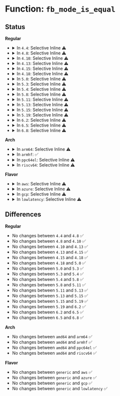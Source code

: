 # Function: <code>fb_mode_is_equal</code>

## Status
<b>Regular</b>
<ul>
<li>
<details>
<summary>In <code>4.4</code>: Selective Inline ⚠️</summary>

```c
int fb_mode_is_equal(const struct fb_videomode *mode1, const struct fb_videomode *mode2);
```

**Collision:** Unique Global

**Inline:** Selective

**Transformation:** False

**Instances:**

```
In drivers/video/fbdev/core/modedb.c (ffffffff81472020)
Location: drivers/video/fbdev/core/modedb.c:954
Inline: True
Inline callers:
  - drivers/video/fbdev/core/modedb.c:fb_match_mode
  - drivers/video/fbdev/core/modedb.c:fb_delete_videomode
Direct callers:
  - drivers/video/console/fbcon.c:fbcon_event_notify
  - drivers/video/fbdev/core/fbmem.c:fb_set_var
  - drivers/video/fbdev/core/fbmem.c:fb_new_modelist
```
**Symbols:**

```
ffffffff81472020-ffffffff8147206d: fb_mode_is_equal (STB_GLOBAL)
```
</details>
</li>
<li>
<details>
<summary>In <code>4.8</code>: Selective Inline ⚠️</summary>

```c
int fb_mode_is_equal(const struct fb_videomode *mode1, const struct fb_videomode *mode2);
```

**Collision:** Unique Global

**Inline:** Selective

**Transformation:** False

**Instances:**

```
In drivers/video/fbdev/core/modedb.c (ffffffff814c1187)
Location: drivers/video/fbdev/core/modedb.c:954
Inline: True
Inline callers:
  - drivers/video/fbdev/core/modedb.c:fb_delete_videomode
  - drivers/video/fbdev/core/modedb.c:fb_match_mode
Direct callers:
  - drivers/video/console/fbcon.c:fbcon_event_notify
  - drivers/video/fbdev/core/fbmem.c:fb_new_modelist
  - drivers/video/fbdev/core/fbmem.c:fb_set_var
```
**Symbols:**

```
ffffffff814c04e0-ffffffff814c052d: fb_mode_is_equal (STB_GLOBAL)
```
</details>
</li>
<li>
<details>
<summary>In <code>4.10</code>: Selective Inline ⚠️</summary>

```c
int fb_mode_is_equal(const struct fb_videomode *mode1, const struct fb_videomode *mode2);
```

**Collision:** Unique Global

**Inline:** Selective

**Transformation:** False

**Instances:**

```
In drivers/video/fbdev/core/modedb.c (ffffffff814e3177)
Location: drivers/video/fbdev/core/modedb.c:954
Inline: True
Inline callers:
  - drivers/video/fbdev/core/modedb.c:fb_delete_videomode
  - drivers/video/fbdev/core/modedb.c:fb_match_mode
Direct callers:
  - drivers/video/console/fbcon.c:fbcon_event_notify
  - drivers/video/fbdev/core/fbmem.c:fb_new_modelist
  - drivers/video/fbdev/core/fbmem.c:fb_set_var
```
**Symbols:**

```
ffffffff814e24d0-ffffffff814e251d: fb_mode_is_equal (STB_GLOBAL)
```
</details>
</li>
<li>
<details>
<summary>In <code>4.13</code>: Selective Inline ⚠️</summary>

```c
int fb_mode_is_equal(const struct fb_videomode *mode1, const struct fb_videomode *mode2);
```

**Collision:** Unique Global

**Inline:** Selective

**Transformation:** False

**Instances:**

```
In drivers/video/fbdev/core/modedb.c (ffffffff814eef5a)
Location: drivers/video/fbdev/core/modedb.c:954
Inline: True
Inline callers:
  - drivers/video/fbdev/core/modedb.c:fb_delete_videomode
  - drivers/video/fbdev/core/modedb.c:fb_match_mode
Direct callers:
  - drivers/video/console/fbcon.c:fbcon_event_notify
  - drivers/video/fbdev/core/fbmem.c:fb_new_modelist
  - drivers/video/fbdev/core/fbmem.c:fb_set_var
```
**Symbols:**

```
ffffffff814ee200-ffffffff814ee24d: fb_mode_is_equal (STB_GLOBAL)
```
</details>
</li>
<li>
<details>
<summary>In <code>4.15</code>: Selective Inline ⚠️</summary>

```c
int fb_mode_is_equal(const struct fb_videomode *mode1, const struct fb_videomode *mode2);
```

**Collision:** Unique Global

**Inline:** Selective

**Transformation:** False

**Instances:**

```
In drivers/video/fbdev/core/modedb.c (ffffffff81523ada)
Location: drivers/video/fbdev/core/modedb.c:954
Inline: True
Inline callers:
  - drivers/video/fbdev/core/modedb.c:fb_delete_videomode
  - drivers/video/fbdev/core/modedb.c:fb_match_mode
Direct callers:
  - drivers/video/fbdev/core/fbmem.c:fb_new_modelist
  - drivers/video/fbdev/core/fbmem.c:fb_set_var
  - drivers/video/fbdev/core/fbcon.c:fbcon_event_notify
```
**Symbols:**

```
ffffffff81522d80-ffffffff81522dcd: fb_mode_is_equal (STB_GLOBAL)
```
</details>
</li>
<li>
<details>
<summary>In <code>4.18</code>: Selective Inline ⚠️</summary>

```c
int fb_mode_is_equal(const struct fb_videomode *mode1, const struct fb_videomode *mode2);
```

**Collision:** Unique Global

**Inline:** Selective

**Transformation:** False

**Instances:**

```
In drivers/video/fbdev/core/modedb.c (ffffffff8155982a)
Location: drivers/video/fbdev/core/modedb.c:973
Inline: True
Inline callers:
  - drivers/video/fbdev/core/modedb.c:fb_delete_videomode
  - drivers/video/fbdev/core/modedb.c:fb_match_mode
Direct callers:
  - drivers/video/fbdev/core/fbmem.c:fb_new_modelist
  - drivers/video/fbdev/core/fbmem.c:fb_set_var
  - drivers/video/fbdev/core/fbcon.c:fbcon_event_notify
```
**Symbols:**

```
ffffffff81558a10-ffffffff81558a5d: fb_mode_is_equal (STB_GLOBAL)
```
</details>
</li>
<li>
<details>
<summary>In <code>5.0</code>: Selective Inline ⚠️</summary>

```c
int fb_mode_is_equal(const struct fb_videomode *mode1, const struct fb_videomode *mode2);
```

**Collision:** Unique Global

**Inline:** Selective

**Transformation:** False

**Instances:**

```
In drivers/video/fbdev/core/modedb.c (ffffffff8157113a)
Location: drivers/video/fbdev/core/modedb.c:975
Inline: True
Inline callers:
  - drivers/video/fbdev/core/modedb.c:fb_delete_videomode
  - drivers/video/fbdev/core/modedb.c:fb_match_mode
Direct callers:
  - drivers/video/fbdev/core/fbmem.c:fb_new_modelist
  - drivers/video/fbdev/core/fbmem.c:fb_set_var
  - drivers/video/fbdev/core/fbcon.c:fbcon_event_notify
```
**Symbols:**

```
ffffffff815703a0-ffffffff815703ed: fb_mode_is_equal (STB_GLOBAL)
```
</details>
</li>
<li>
<details>
<summary>In <code>5.3</code>: Selective Inline ⚠️</summary>

```c
int fb_mode_is_equal(const struct fb_videomode *mode1, const struct fb_videomode *mode2);
```

**Collision:** Unique Global

**Inline:** Selective

**Transformation:** False

**Instances:**

```
In drivers/video/fbdev/core/modedb.c (ffffffff815a1626)
Location: drivers/video/fbdev/core/modedb.c:978
Inline: True
Inline callers:
  - drivers/video/fbdev/core/modedb.c:fb_delete_videomode
  - drivers/video/fbdev/core/modedb.c:fb_match_mode
Direct callers:
  - drivers/video/fbdev/core/fbmem.c:fb_new_modelist
  - drivers/video/fbdev/core/fbmem.c:fb_set_var
  - drivers/video/fbdev/core/fbcon.c:fbcon_mode_deleted
```
**Symbols:**

```
ffffffff815a0830-ffffffff815a087d: fb_mode_is_equal (STB_GLOBAL)
```
</details>
</li>
<li>
<details>
<summary>In <code>5.4</code>: Selective Inline ⚠️</summary>

```c
int fb_mode_is_equal(const struct fb_videomode *mode1, const struct fb_videomode *mode2);
```

**Collision:** Unique Global

**Inline:** Selective

**Transformation:** False

**Instances:**

```
In drivers/video/fbdev/core/modedb.c (ffffffff815c24a6)
Location: drivers/video/fbdev/core/modedb.c:921
Inline: True
Inline callers:
  - drivers/video/fbdev/core/modedb.c:fb_delete_videomode
  - drivers/video/fbdev/core/modedb.c:fb_match_mode
Direct callers:
  - drivers/video/fbdev/core/fbmem.c:fb_new_modelist
  - drivers/video/fbdev/core/fbmem.c:fb_set_var
  - drivers/video/fbdev/core/fbcon.c:fbcon_mode_deleted
```
**Symbols:**

```
ffffffff815c16b0-ffffffff815c16fd: fb_mode_is_equal (STB_GLOBAL)
```
</details>
</li>
<li>
<details>
<summary>In <code>5.8</code>: Selective Inline ⚠️</summary>

```c
int fb_mode_is_equal(const struct fb_videomode *mode1, const struct fb_videomode *mode2);
```

**Collision:** Unique Global

**Inline:** Selective

**Transformation:** False

**Instances:**

```
In drivers/video/fbdev/core/modedb.c (ffffffff8166c83b)
Location: drivers/video/fbdev/core/modedb.c:921
Inline: True
Inline callers:
  - drivers/video/fbdev/core/modedb.c:fb_delete_videomode
  - drivers/video/fbdev/core/modedb.c:fb_match_mode
Direct callers:
  - drivers/video/fbdev/core/fbmem.c:fb_new_modelist
  - drivers/video/fbdev/core/fbmem.c:fb_set_var
  - drivers/video/fbdev/core/fbcon.c:fbcon_mode_deleted
```
**Symbols:**

```
ffffffff8166ba30-ffffffff8166ba7d: fb_mode_is_equal (STB_GLOBAL)
```
</details>
</li>
<li>
<details>
<summary>In <code>5.11</code>: Selective Inline ⚠️</summary>

```c
int fb_mode_is_equal(const struct fb_videomode *mode1, const struct fb_videomode *mode2);
```

**Collision:** Unique Global

**Inline:** Selective

**Transformation:** False

**Instances:**

```
In drivers/video/fbdev/core/modedb.c (ffffffff8168d18b)
Location: drivers/video/fbdev/core/modedb.c:921
Inline: True
Inline callers:
  - drivers/video/fbdev/core/modedb.c:fb_delete_videomode
  - drivers/video/fbdev/core/modedb.c:fb_match_mode
Direct callers:
  - drivers/video/fbdev/core/fbmem.c:fb_new_modelist
  - drivers/video/fbdev/core/fbmem.c:fb_set_var
  - drivers/video/fbdev/core/fbcon.c:fbcon_mode_deleted
```
**Symbols:**

```
ffffffff8168c380-ffffffff8168c3cd: fb_mode_is_equal (STB_GLOBAL)
```
</details>
</li>
<li>
<details>
<summary>In <code>5.13</code>: Selective Inline ⚠️</summary>

```c
int fb_mode_is_equal(const struct fb_videomode *mode1, const struct fb_videomode *mode2);
```

**Collision:** Unique Global

**Inline:** Selective

**Transformation:** False

**Instances:**

```
In drivers/video/fbdev/core/modedb.c (ffffffff8166fe6b)
Location: drivers/video/fbdev/core/modedb.c:921
Inline: True
Inline callers:
  - drivers/video/fbdev/core/modedb.c:fb_delete_videomode
  - drivers/video/fbdev/core/modedb.c:fb_match_mode
Direct callers:
  - drivers/video/fbdev/core/fbmem.c:fb_new_modelist
  - drivers/video/fbdev/core/fbmem.c:fb_set_var
  - drivers/video/fbdev/core/fbcon.c:fbcon_mode_deleted
```
**Symbols:**

```
ffffffff8166f050-ffffffff8166f09d: fb_mode_is_equal (STB_GLOBAL)
```
</details>
</li>
<li>
<details>
<summary>In <code>5.15</code>: Selective Inline ⚠️</summary>

```c
int fb_mode_is_equal(const struct fb_videomode *mode1, const struct fb_videomode *mode2);
```

**Collision:** Unique Global

**Inline:** Selective

**Transformation:** False

**Instances:**

```
In drivers/video/fbdev/core/modedb.c (ffffffff816e408b)
Location: drivers/video/fbdev/core/modedb.c:921
Inline: True
Inline callers:
  - drivers/video/fbdev/core/modedb.c:fb_delete_videomode
  - drivers/video/fbdev/core/modedb.c:fb_match_mode
Direct callers:
  - drivers/video/fbdev/core/fbmem.c:fb_new_modelist
  - drivers/video/fbdev/core/fbmem.c:fb_set_var
  - drivers/video/fbdev/core/fbcon.c:fbcon_mode_deleted
```
**Symbols:**

```
ffffffff816e3270-ffffffff816e32bd: fb_mode_is_equal (STB_GLOBAL)
```
</details>
</li>
<li>
<details>
<summary>In <code>5.19</code>: Selective Inline ⚠️</summary>

```c
int fb_mode_is_equal(const struct fb_videomode *mode1, const struct fb_videomode *mode2);
```

**Collision:** Unique Global

**Inline:** Selective

**Transformation:** False

**Instances:**

```
In drivers/video/fbdev/core/modedb.c (ffffffff8180e68b)
Location: drivers/video/fbdev/core/modedb.c:921
Inline: True
Inline callers:
  - drivers/video/fbdev/core/modedb.c:fb_delete_videomode
  - drivers/video/fbdev/core/modedb.c:fb_add_videomode
  - drivers/video/fbdev/core/modedb.c:fb_match_mode
Direct callers:
  - drivers/video/fbdev/core/fbmem.c:fb_new_modelist
  - drivers/video/fbdev/core/fbmem.c:fb_set_var
  - drivers/video/fbdev/core/fbcon.c:fbcon_mode_deleted
```
**Symbols:**

```
ffffffff8180d790-ffffffff8180d7f5: fb_mode_is_equal (STB_GLOBAL)
```
</details>
</li>
<li>
<details>
<summary>In <code>6.2</code>: Selective Inline ⚠️</summary>

```c
int fb_mode_is_equal(const struct fb_videomode *mode1, const struct fb_videomode *mode2);
```

**Collision:** Unique Global

**Inline:** Selective

**Transformation:** False

**Instances:**

```
In drivers/video/fbdev/core/modedb.c (ffffffff8193d2bb)
Location: drivers/video/fbdev/core/modedb.c:921
Inline: True
Inline callers:
  - drivers/video/fbdev/core/modedb.c:fb_delete_videomode
  - drivers/video/fbdev/core/modedb.c:fb_add_videomode
  - drivers/video/fbdev/core/modedb.c:fb_match_mode
Direct callers:
  - drivers/video/fbdev/core/fbmem.c:fb_new_modelist
  - drivers/video/fbdev/core/fbmem.c:fb_set_var
  - drivers/video/fbdev/core/fbcon.c:fbcon_mode_deleted
```
**Symbols:**

```
ffffffff8193c370-ffffffff8193c3d5: fb_mode_is_equal (STB_GLOBAL)
```
</details>
</li>
<li>
<details>
<summary>In <code>6.5</code>: Selective Inline ⚠️</summary>

```c
int fb_mode_is_equal(const struct fb_videomode *mode1, const struct fb_videomode *mode2);
```

**Collision:** Unique Global

**Inline:** Selective

**Transformation:** False

**Instances:**

```
In drivers/video/fbdev/core/modedb.c (ffffffff8198129b)
Location: drivers/video/fbdev/core/modedb.c:930
Inline: True
Inline callers:
  - drivers/video/fbdev/core/modedb.c:fb_delete_videomode
  - drivers/video/fbdev/core/modedb.c:fb_add_videomode
  - drivers/video/fbdev/core/modedb.c:fb_match_mode
Direct callers:
  - drivers/video/fbdev/core/fbmem.c:fb_new_modelist
  - drivers/video/fbdev/core/fbmem.c:fb_set_var
  - drivers/video/fbdev/core/fbcon.c:fbcon_mode_deleted
```
**Symbols:**

```
ffffffff81980350-ffffffff819803b5: fb_mode_is_equal (STB_GLOBAL)
```
</details>
</li>
<li>
<details>
<summary>In <code>6.8</code>: Selective Inline ⚠️</summary>

```c
int fb_mode_is_equal(const struct fb_videomode *mode1, const struct fb_videomode *mode2);
```

**Collision:** Unique Global

**Inline:** Selective

**Transformation:** False

**Instances:**

```
In drivers/video/fbdev/core/modedb.c (ffffffff819c660b)
Location: drivers/video/fbdev/core/modedb.c:930
Inline: True
Inline callers:
  - drivers/video/fbdev/core/modedb.c:fb_delete_videomode
  - drivers/video/fbdev/core/modedb.c:fb_add_videomode
  - drivers/video/fbdev/core/modedb.c:fb_match_mode
Direct callers:
  - drivers/video/fbdev/core/fbmem.c:fb_new_modelist
  - drivers/video/fbdev/core/fbmem.c:fb_set_var
  - drivers/video/fbdev/core/fbcon.c:fbcon_mode_deleted
```
**Symbols:**

```
ffffffff819c5690-ffffffff819c56f5: fb_mode_is_equal (STB_GLOBAL)
```
</details>
</li>
</ul>
<b>Arch</b>
<ul>
<li>
<details>
<summary>In <code>arm64</code>: Selective Inline ⚠️</summary>

```c
int fb_mode_is_equal(const struct fb_videomode *mode1, const struct fb_videomode *mode2);
```

**Collision:** Unique Global

**Inline:** Selective

**Transformation:** False

**Instances:**

```
In drivers/video/fbdev/core/modedb.c (ffff80001074b408)
Location: drivers/video/fbdev/core/modedb.c:921
Inline: True
Inline callers:
  - drivers/video/fbdev/core/modedb.c:fb_delete_videomode
  - drivers/video/fbdev/core/modedb.c:fb_match_mode
Direct callers:
  - drivers/video/fbdev/core/fbmem.c:fb_new_modelist
  - drivers/video/fbdev/core/fbmem.c:fb_set_var
  - drivers/video/fbdev/core/fbcon.c:fbcon_mode_deleted
```
**Symbols:**

```
ffff80001074a660-ffff80001074a6f4: fb_mode_is_equal (STB_GLOBAL)
```
</details>
</li>
<li>
<details>
<summary>In <code>armhf</code>: ✅</summary>

```c
int fb_mode_is_equal(const struct fb_videomode *mode1, const struct fb_videomode *mode2);
```

**Collision:** Unique Global

**Inline:** No

**Transformation:** False

**Instances:**

```
In drivers/video/fbdev/core/modedb.c (c08ccfc4)
Location: drivers/video/fbdev/core/modedb.c:921
Inline: False
Direct callers:
  - drivers/video/fbdev/core/fbmem.c:fb_new_modelist
  - drivers/video/fbdev/core/fbmem.c:fb_set_var
  - drivers/video/fbdev/core/modedb.c:fb_delete_videomode
  - drivers/video/fbdev/core/modedb.c:fb_match_mode
  - drivers/video/fbdev/core/fbcon.c:fbcon_mode_deleted
```
**Symbols:**

```
c08ccfc4-c08cd098: fb_mode_is_equal (STB_GLOBAL)
```
</details>
</li>
<li>
<details>
<summary>In <code>ppc64el</code>: Selective Inline ⚠️</summary>

```c
int fb_mode_is_equal(const struct fb_videomode *mode1, const struct fb_videomode *mode2);
```

**Collision:** Unique Global

**Inline:** Selective

**Transformation:** False

**Instances:**

```
In drivers/video/fbdev/core/modedb.c (c0000000008ad044)
Location: drivers/video/fbdev/core/modedb.c:921
Inline: True
Inline callers:
  - drivers/video/fbdev/core/modedb.c:fb_delete_videomode
  - drivers/video/fbdev/core/modedb.c:fb_match_mode
Direct callers:
  - drivers/video/fbdev/core/fbmem.c:fb_new_modelist
  - drivers/video/fbdev/core/fbmem.c:fb_set_var
  - drivers/video/fbdev/core/fbcon.c:fbcon_mode_deleted
```
**Symbols:**

```
c0000000008abd10-c0000000008abd9c: fb_mode_is_equal (STB_GLOBAL)
```
</details>
</li>
<li>
<details>
<summary>In <code>riscv64</code>: Selective Inline ⚠️</summary>

```c
int fb_mode_is_equal(const struct fb_videomode *mode1, const struct fb_videomode *mode2);
```

**Collision:** Unique Global

**Inline:** Selective

**Transformation:** False

**Instances:**

```
In drivers/video/fbdev/core/modedb.c (ffffffe0004f931a)
Location: drivers/video/fbdev/core/modedb.c:921
Inline: True
Inline callers:
  - drivers/video/fbdev/core/modedb.c:fb_delete_videomode
  - drivers/video/fbdev/core/modedb.c:fb_match_mode
Direct callers:
  - drivers/video/fbdev/core/fbmem.c:fb_new_modelist
  - drivers/video/fbdev/core/fbmem.c:fb_set_var
  - drivers/video/fbdev/core/fbcon.c:fbcon_mode_deleted
```
**Symbols:**

```
ffffffe0004f8866-ffffffe0004f88d0: fb_mode_is_equal (STB_GLOBAL)
```
</details>
</li>
</ul>
<b>Flavor</b>
<ul>
<li>
<details>
<summary>In <code>aws</code>: Selective Inline ⚠️</summary>

```c
int fb_mode_is_equal(const struct fb_videomode *mode1, const struct fb_videomode *mode2);
```

**Collision:** Unique Global

**Inline:** Selective

**Transformation:** False

**Instances:**

```
In drivers/video/fbdev/core/modedb.c (ffffffff815b65f6)
Location: drivers/video/fbdev/core/modedb.c:921
Inline: True
Inline callers:
  - drivers/video/fbdev/core/modedb.c:fb_delete_videomode
  - drivers/video/fbdev/core/modedb.c:fb_match_mode
Direct callers:
  - drivers/video/fbdev/core/fbmem.c:fb_new_modelist
  - drivers/video/fbdev/core/fbmem.c:fb_set_var
  - drivers/video/fbdev/core/fbcon.c:fbcon_mode_deleted
```
**Symbols:**

```
ffffffff815b5800-ffffffff815b584d: fb_mode_is_equal (STB_GLOBAL)
```
</details>
</li>
<li>
<details>
<summary>In <code>azure</code>: Selective Inline ⚠️</summary>

```c
int fb_mode_is_equal(const struct fb_videomode *mode1, const struct fb_videomode *mode2);
```

**Collision:** Unique Global

**Inline:** Selective

**Transformation:** False

**Instances:**

```
In drivers/video/fbdev/core/modedb.c (ffffffff815a53d6)
Location: drivers/video/fbdev/core/modedb.c:921
Inline: True
Inline callers:
  - drivers/video/fbdev/core/modedb.c:fb_delete_videomode
  - drivers/video/fbdev/core/modedb.c:fb_match_mode
Direct callers:
  - drivers/video/fbdev/core/fbmem.c:fb_new_modelist
  - drivers/video/fbdev/core/fbmem.c:fb_set_var
  - drivers/video/fbdev/core/fbcon.c:fbcon_mode_deleted
```
**Symbols:**

```
ffffffff815a45e0-ffffffff815a462d: fb_mode_is_equal (STB_GLOBAL)
```
</details>
</li>
<li>
<details>
<summary>In <code>gcp</code>: Selective Inline ⚠️</summary>

```c
int fb_mode_is_equal(const struct fb_videomode *mode1, const struct fb_videomode *mode2);
```

**Collision:** Unique Global

**Inline:** Selective

**Transformation:** False

**Instances:**

```
In drivers/video/fbdev/core/modedb.c (ffffffff815b6b86)
Location: drivers/video/fbdev/core/modedb.c:921
Inline: True
Inline callers:
  - drivers/video/fbdev/core/modedb.c:fb_delete_videomode
  - drivers/video/fbdev/core/modedb.c:fb_match_mode
Direct callers:
  - drivers/video/fbdev/core/fbmem.c:fb_new_modelist
  - drivers/video/fbdev/core/fbmem.c:fb_set_var
  - drivers/video/fbdev/core/fbcon.c:fbcon_mode_deleted
```
**Symbols:**

```
ffffffff815b5d90-ffffffff815b5ddd: fb_mode_is_equal (STB_GLOBAL)
```
</details>
</li>
<li>
<details>
<summary>In <code>lowlatency</code>: Selective Inline ⚠️</summary>

```c
int fb_mode_is_equal(const struct fb_videomode *mode1, const struct fb_videomode *mode2);
```

**Collision:** Unique Global

**Inline:** Selective

**Transformation:** False

**Instances:**

```
In drivers/video/fbdev/core/modedb.c (ffffffff815d05f6)
Location: drivers/video/fbdev/core/modedb.c:921
Inline: True
Inline callers:
  - drivers/video/fbdev/core/modedb.c:fb_delete_videomode
  - drivers/video/fbdev/core/modedb.c:fb_match_mode
Direct callers:
  - drivers/video/fbdev/core/fbmem.c:fb_new_modelist
  - drivers/video/fbdev/core/fbmem.c:fb_set_var
  - drivers/video/fbdev/core/fbcon.c:fbcon_mode_deleted
```
**Symbols:**

```
ffffffff815cf800-ffffffff815cf84d: fb_mode_is_equal (STB_GLOBAL)
```
</details>
</li>
</ul>

## Differences
<b>Regular</b>
<ul>
<li>
No changes between <code>4.4</code> and <code>4.8</code> ✅
</li>
<li>
No changes between <code>4.8</code> and <code>4.10</code> ✅
</li>
<li>
No changes between <code>4.10</code> and <code>4.13</code> ✅
</li>
<li>
No changes between <code>4.13</code> and <code>4.15</code> ✅
</li>
<li>
No changes between <code>4.15</code> and <code>4.18</code> ✅
</li>
<li>
No changes between <code>4.18</code> and <code>5.0</code> ✅
</li>
<li>
No changes between <code>5.0</code> and <code>5.3</code> ✅
</li>
<li>
No changes between <code>5.3</code> and <code>5.4</code> ✅
</li>
<li>
No changes between <code>5.4</code> and <code>5.8</code> ✅
</li>
<li>
No changes between <code>5.8</code> and <code>5.11</code> ✅
</li>
<li>
No changes between <code>5.11</code> and <code>5.13</code> ✅
</li>
<li>
No changes between <code>5.13</code> and <code>5.15</code> ✅
</li>
<li>
No changes between <code>5.15</code> and <code>5.19</code> ✅
</li>
<li>
No changes between <code>5.19</code> and <code>6.2</code> ✅
</li>
<li>
No changes between <code>6.2</code> and <code>6.5</code> ✅
</li>
<li>
No changes between <code>6.5</code> and <code>6.8</code> ✅
</li>
</ul>
<b>Arch</b>
<ul>
<li>
No changes between <code>amd64</code> and <code>arm64</code> ✅
</li>
<li>
No changes between <code>amd64</code> and <code>armhf</code> ✅
</li>
<li>
No changes between <code>amd64</code> and <code>ppc64el</code> ✅
</li>
<li>
No changes between <code>amd64</code> and <code>riscv64</code> ✅
</li>
</ul>
<b>Flavor</b>
<ul>
<li>
No changes between <code>generic</code> and <code>aws</code> ✅
</li>
<li>
No changes between <code>generic</code> and <code>azure</code> ✅
</li>
<li>
No changes between <code>generic</code> and <code>gcp</code> ✅
</li>
<li>
No changes between <code>generic</code> and <code>lowlatency</code> ✅
</li>
</ul>
